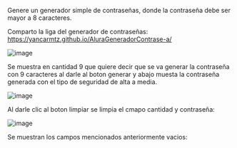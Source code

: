 Genere un generador simple de contraseñas, donde la contraseña debe ser mayor a 8 caracteres.

Comparto la liga del generador de contraseñas: https://yancarmtz.github.io/AluraGeneradorContrase-a/

![image](https://github.com/user-attachments/assets/432d6152-a132-4bae-ab57-9df8623e8bd7)



Se muestra en cantidad 9 que quiere decir que se va generar la contraseña con 9 caracteres al darle al boton generar y abajo muesta la contraseña generada con el tipo de seguridad de alta a media.

![image](https://github.com/user-attachments/assets/388bf79c-517e-4d06-85d5-958be42a1217)

Al darle clic al boton limpiar se limpia el cmapo cantidad y contraseña:

![image](https://github.com/user-attachments/assets/99c46d7b-1c3b-4a42-923e-28165272465a)

Se muestran los campos mencionados anteriormente vacios:






